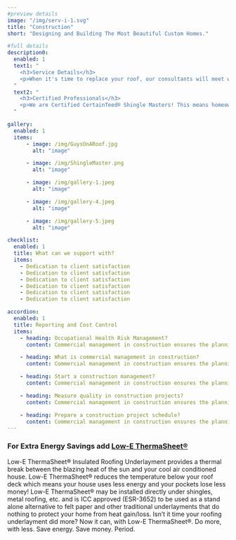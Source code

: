 ```yaml
---
#preview details
image: "/img/serv-i-1.svg"
title: "Construction"
short: "Designing and Building The Most Beautiful Custom Homes."

#full details
description0:
  enabled: 1
  text1: "
    <h3>Service Details</h3>
    <p>When it's time to replace your roof, our consultants will meet with you to inspect your current roof and discuss replacement options to determine the best solution for you and your family. Our goal is to ensure your new roof performs efficiently and effectively. We specialize in the installation, service, and maintenance of Shingle and TPO roof systems. !</p>
  "
  text2: "
    <h3>Certified Professionals</h3>
    <p>We are Certified CertainTeed® Shingle Masters! This means homeowners benefit from enhanced warranty coverage. Because our installers are trained and certified by CertainTeed, the company fully trusts their craftsmanship and provides homeowners with Sure Start Plus extended warranty coverage.!</p>
  "

gallery: 
  enabled: 1
  items:
      - image: /img/GuysOnARoof.jpg
        alt: "image"

      - image: /img/ShingleMaster.png
        alt: "image"

      - image: /img/gallery-1.jpeg
        alt: "image"

      - image: /img/gallery-4.jpeg
        alt: "image"

      - image: /img/gallery-5.jpeg
        alt: "image"          

checklist:
  enabled: 1
  title: What can we support with?
  items:
    - Dedication to client satisfaction
    - Dedication to client satisfaction
    - Dedication to client satisfaction
    - Dedication to client satisfaction
    - Dedication to client satisfaction
    - Dedication to client satisfaction

accordion:
  enabled: 1
  title: Reporting and Cost Control
  items:
    - heading: Occupational Health Risk Management?
      content: Commercial management in construction ensures the planning, execution, and coordination of a construction project from the start to finish. These are often for specific projects such as building or renovation projects that are sold or leased.

    - heading: What is commercial management in construction?
      content: Commercial management in construction ensures the planning, execution, and coordination of a construction project from the start to finish. These are often for specific projects such as building or renovation projects that are sold or leased.

    - heading: Start a construction management?
      content: Commercial management in construction ensures the planning, execution, and coordination of a construction project from the start to finish. These are often for specific projects such as building or renovation projects that are sold or leased.

    - heading: Measure quality in construction projects?
      content: Commercial management in construction ensures the planning, execution, and coordination of a construction project from the start to finish. These are often for specific projects such as building or renovation projects that are sold or leased.

    - heading: Prepare a construction project schedule?
      content: Commercial management in construction ensures the planning, execution, and coordination of a construction project from the start to finish. These are often for specific projects such as building or renovation projects that are sold or leased.
---
```


### For Extra Energy Savings add [Low-E ThermaSheet®](https://low-e.com/)

Low-E ThermaSheet® Insulated Roofing Underlayment provides a thermal break between the blazing heat of the sun and your cool air conditioned house. Low-E ThermaSheet® reduces the temperature below your roof deck which means your house uses less energy and your pockets lose less money! Low-E ThermaSheet® may be installed directly under shingles, metal roofing, etc. and is ICC approved (ESR-3652) to be used as a stand alone alternative to felt paper and other traditional underlayments that do nothing to protect your home from heat gain/loss. Isn’t it time your roofing underlayment did more? Now it can, with Low-E ThermaSheet®. Do more, with less. Save energy. Save money. Period.
